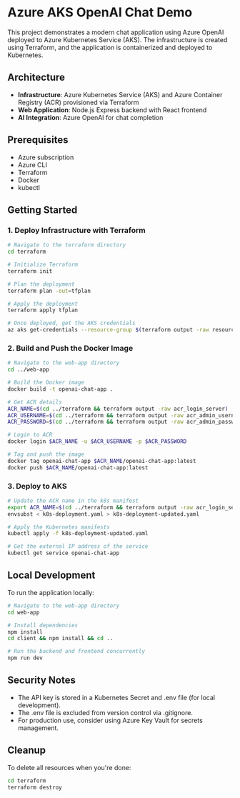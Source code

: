 # Azure AKS OpenAI Chat Demo

This project demonstrates a modern chat application using Azure OpenAI deployed to Azure Kubernetes Service (AKS). The infrastructure is created using Terraform, and the application is containerized and deployed to Kubernetes.

## Architecture

- **Infrastructure**: Azure Kubernetes Service (AKS) and Azure Container Registry (ACR) provisioned via Terraform
- **Web Application**: Node.js Express backend with React frontend
- **AI Integration**: Azure OpenAI for chat completion

## Prerequisites

- Azure subscription
- Azure CLI
- Terraform
- Docker
- kubectl

## Getting Started

### 1. Deploy Infrastructure with Terraform

```bash
# Navigate to the terraform directory
cd terraform

# Initialize Terraform
terraform init

# Plan the deployment
terraform plan -out=tfplan

# Apply the deployment
terraform apply tfplan

# Once deployed, get the AKS credentials
az aks get-credentials --resource-group $(terraform output -raw resource_group_name) --name $(terraform output -raw cluster_name)
```

### 2. Build and Push the Docker Image

```bash
# Navigate to the web-app directory
cd ../web-app

# Build the Docker image
docker build -t openai-chat-app .

# Get ACR details
ACR_NAME=$(cd ../terraform && terraform output -raw acr_login_server)
ACR_USERNAME=$(cd ../terraform && terraform output -raw acr_admin_username)
ACR_PASSWORD=$(cd ../terraform && terraform output -raw acr_admin_password)

# Login to ACR
docker login $ACR_NAME -u $ACR_USERNAME -p $ACR_PASSWORD

# Tag and push the image
docker tag openai-chat-app $ACR_NAME/openai-chat-app:latest
docker push $ACR_NAME/openai-chat-app:latest
```

### 3. Deploy to AKS

```bash
# Update the ACR name in the k8s manifest
export ACR_NAME=$(cd ../terraform && terraform output -raw acr_login_server | cut -d'.' -f1)
envsubst < k8s-deployment.yaml > k8s-deployment-updated.yaml

# Apply the Kubernetes manifests
kubectl apply -f k8s-deployment-updated.yaml

# Get the external IP address of the service
kubectl get service openai-chat-app
```

## Local Development

To run the application locally:

```bash
# Navigate to the web-app directory
cd web-app

# Install dependencies
npm install
cd client && npm install && cd ..

# Run the backend and frontend concurrently
npm run dev
```

## Security Notes

- The API key is stored in a Kubernetes Secret and .env file (for local development).
- The .env file is excluded from version control via .gitignore.
- For production use, consider using Azure Key Vault for secrets management.

## Cleanup

To delete all resources when you're done:

```bash
cd terraform
terraform destroy
```